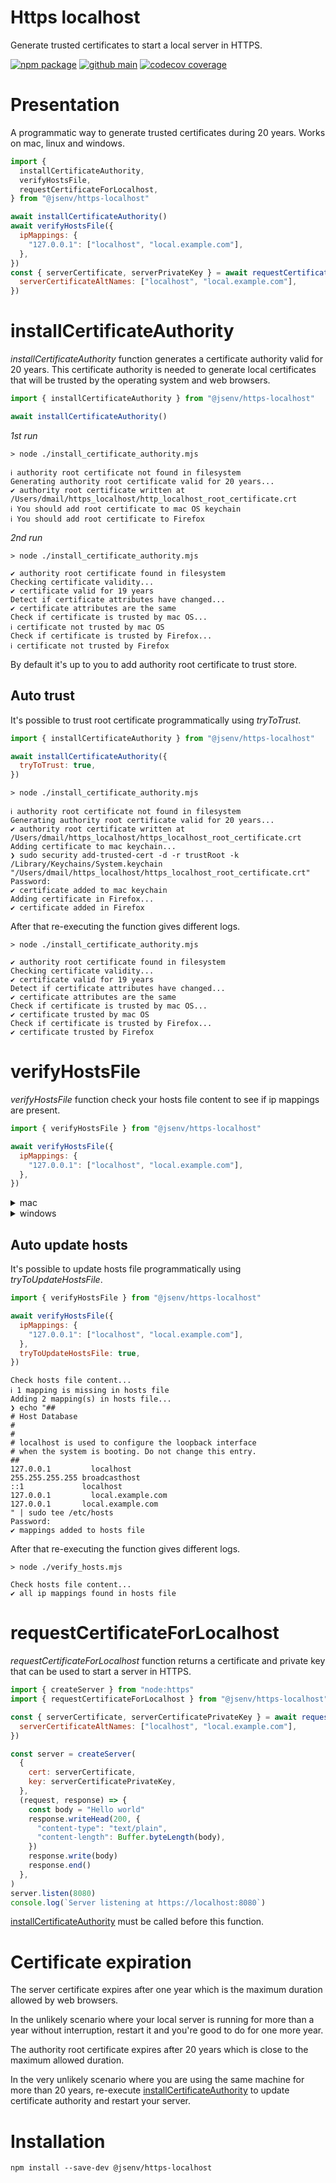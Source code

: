 # Https localhost

Generate trusted certificates to start a local server in HTTPS.

[![npm package](https://img.shields.io/npm/v/@jsenv/https-localhost.svg?logo=npm&label=package)](https://www.npmjs.com/package/@jsenv/https-localhost)
[![github main](https://github.com/jsenv/https-localhost/workflows/main/badge.svg)](https://github.com/jsenv/https-localhost/actions?workflow=main)
[![codecov coverage](https://codecov.io/gh/jsenv/https-localhost/branch/main/graph/badge.svg)](https://codecov.io/gh/jsenv/https-localhost)

# Presentation

A programmatic way to generate trusted certificates during 20 years.
Works on mac, linux and windows.

```js
import {
  installCertificateAuthority,
  verifyHostsFile,
  requestCertificateForLocalhost,
} from "@jsenv/https-localhost"

await installCertificateAuthority()
await verifyHostsFile({
  ipMappings: {
    "127.0.0.1": ["localhost", "local.example.com"],
  },
})
const { serverCertificate, serverPrivateKey } = await requestCertificateForLocalhost({
  serverCertificateAltNames: ["localhost", "local.example.com"],
})
```

# installCertificateAuthority

_installCertificateAuthority_ function generates a certificate authority valid for 20 years.
This certificate authority is needed to generate local certificates that will be trusted by the operating system and web browsers.

```js
import { installCertificateAuthority } from "@jsenv/https-localhost"

await installCertificateAuthority()
```

_1st run_

<!--
here maybe gather logs for mac, window, linux
and put them into details
-->

```console
> node ./install_certificate_authority.mjs

ℹ authority root certificate not found in filesystem
Generating authority root certificate valid for 20 years...
✔ authority root certificate written at /Users/dmail/https_localhost/http_localhost_root_certificate.crt
ℹ You should add root certificate to mac OS keychain
ℹ You should add root certificate to Firefox
```

_2nd run_

```console
> node ./install_certificate_authority.mjs

✔ authority root certificate found in filesystem
Checking certificate validity...
✔ certificate valid for 19 years
Detect if certificate attributes have changed...
✔ certificate attributes are the same
Check if certificate is trusted by mac OS...
ℹ certificate not trusted by mac OS
Check if certificate is trusted by Firefox...
ℹ certificate not trusted by Firefox
```

By default it's up to you to add authority root certificate to trust store.

## Auto trust

It's possible to trust root certificate programmatically using _tryToTrust_.

```js
import { installCertificateAuthority } from "@jsenv/https-localhost"

await installCertificateAuthority({
  tryToTrust: true,
})
```

```console
> node ./install_certificate_authority.mjs

ℹ authority root certificate not found in filesystem
Generating authority root certificate valid for 20 years...
✔ authority root certificate written at /Users/dmail/https_localhost/https_localhost_root_certificate.crt
Adding certificate to mac keychain...
❯ sudo security add-trusted-cert -d -r trustRoot -k /Library/Keychains/System.keychain "/Users/dmail/https_localhost/https_localhost_root_certificate.crt"
Password:
✔ certificate added to mac keychain
Adding certificate in Firefox...
✔ certificate added in Firefox
```

After that re-executing the function gives different logs.

```console
> node ./install_certificate_authority.mjs

✔ authority root certificate found in filesystem
Checking certificate validity...
✔ certificate valid for 19 years
Detect if certificate attributes have changed...
✔ certificate attributes are the same
Check if certificate is trusted by mac OS...
✔ certificate trusted by mac OS
Check if certificate is trusted by Firefox...
✔ certificate trusted by Firefox
```

# verifyHostsFile

_verifyHostsFile_ function check your hosts file content to see if ip mappings are present.

```js
import { verifyHostsFile } from "@jsenv/https-localhost"

await verifyHostsFile({
  ipMappings: {
    "127.0.0.1": ["localhost", "local.example.com"],
  },
})
```

<details>
  <summary>mac</summary>

```console
> node ./verify_hosts.mjs

Check hosts file content...
⚠ 1 mapping is missing in hosts file
--- hosts file path ---
/etc/hosts
--- suggested hosts file content ---
##
# Host Database
#
#
# localhost is used to configure the loopback interface
# when the system is booting. Do not change this entry.
##
127.0.0.1	      localhost
255.255.255.255 broadcasthost
::1             localhost
127.0.0.1	      local.example.com
```

</details>

<details>
  <summary>windows</summary>

```console
> node ./verify_hosts.mjs

Check hosts file content...
⚠ 2 mappings are missing in hosts file
--- hosts file path ---
C:\\Windows\\System32\\Drivers\\etc\\hosts
--- suggested hosts file content ---
# Copyright (c) 1993-2006 Microsoft Corp.
#
# This is a sample HOSTS file used by Microsoft TCP/IP for Windows.
#
# This file contains the mappings of IP addresses to host names. Each
# entry should be kept on an individual line. The IP address should
# be placed in the first column followed by the corresponding host name.
# The IP address and the host name should be separated by at least one
# space.
#
# Additionally, comments (such as these) may be inserted on individual
# lines or following the machine name denoted by a '#' symbol.
#
# For example:
#
# 102.54.94.97 rhino.acme.com
# source server
# 38.25.63.10 x.acme.com
# x client host
# localhost name resolution is handle within DNS itself.
# 127.0.0.1 localhost
# ::1 localhost
127.0.0.1	      localhost
127.0.0.1	      local.example.com
```

</details>

## Auto update hosts

It's possible to update hosts file programmatically using _tryToUpdateHostsFile_.

```js
import { verifyHostsFile } from "@jsenv/https-localhost"

await verifyHostsFile({
  ipMappings: {
    "127.0.0.1": ["localhost", "local.example.com"],
  },
  tryToUpdateHostsFile: true,
})
```

```console
Check hosts file content...
ℹ 1 mapping is missing in hosts file
Adding 2 mapping(s) in hosts file...
❯ echo "##
# Host Database
#
#
# localhost is used to configure the loopback interface
# when the system is booting. Do not change this entry.
##
127.0.0.1	      localhost
255.255.255.255 broadcasthost
::1             localhost
127.0.0.1	      local.example.com
127.0.0.1       local.example.com
" | sudo tee /etc/hosts
Password:
✔ mappings added to hosts file
```

After that re-executing the function gives different logs.

```console
> node ./verify_hosts.mjs

Check hosts file content...
✔ all ip mappings found in hosts file
```

# requestCertificateForLocalhost

_requestCertificateForLocalhost_ function returns a certificate and private key that can be used to start a server in HTTPS.

```js
import { createServer } from "node:https"
import { requestCertificateForLocalhost } from "@jsenv/https-localhost"

const { serverCertificate, serverCertificatePrivateKey } = await requestCertificateForLocalhost({
  serverCertificateAltNames: ["localhost", "local.example.com"],
})

const server = createServer(
  {
    cert: serverCertificate,
    key: serverCertificatePrivateKey,
  },
  (request, response) => {
    const body = "Hello world"
    response.writeHead(200, {
      "content-type": "text/plain",
      "content-length": Buffer.byteLength(body),
    })
    response.write(body)
    response.end()
  },
)
server.listen(8080)
console.log(`Server listening at https://localhost:8080`)
```

[installCertificateAuthority](#installCertificateAuthority) must be called before this function.

# Certificate expiration

The server certificate expires after one year which is the maximum duration allowed by web browsers.

In the unlikely scenario where your local server is running for more than a year without interruption, restart it and you're good to do for one more year.

The authority root certificate expires after 20 years which is close to the maximum allowed duration.

In the very unlikely scenario where you are using the same machine for more than 20 years, re-execute [installCertificateAuthority](#installCertificateAuthority) to update certificate authority and restart your server.

# Installation

```console
npm install --save-dev @jsenv/https-localhost
```
